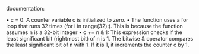 documentation:

• c = 0: A counter variable c is initialized to zero. 
• The function uses a for loop that runs 32 times (for i in range(32):). This is because the function assumes n is a 32-bit integer
•  c += n & 1: This expression checks if the least significant bit (rightmost bit) of n is 1. The bitwise & operator compares the least significant bit of n with 1. If it is 1, it increments the counter c by 1.

